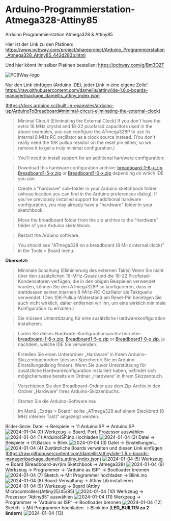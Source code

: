 # Arduino-Programmierstation-Atmega328-Attiny85
Arduino Programmierstation Atmega328 &amp; Attiny85

Hier ist der Link zu den Platinen: https://www.pcbway.com/project/shareproject/Arduino_Programmierstation_Atmega328_Attiny85_442d283b.html

Und hier könnt ihr selber Platinen bestellen: https://pcbway.com/g/Bm3OZF

![PCBWay-logo](https://github.com/Linu-Tec/Arduino-Programmierstation-Atmega328-Attiny85/assets/70856050/44f13653-726e-4d82-9f55-a3f83fe6b401)




Nur den Link einfügen (Arduino IDE), jeder Link in eine eigene Zeile!
https://raw.githubusercontent.com/damellis/attiny/ide-1.6.x-boards-manager/package_damellis_attiny_index.json



(https://docs.arduino.cc/built-in-examples/arduino-isp/ArduinoToBreadboard#minimal-circuit-eliminating-the-external-clock)

>Minimal Circuit (Eliminating the External Clock)
If you don't have the extra 16 MHz crystal and 18-22 picofarad capacitors used in the above examples, you can configure the ATmega328P to use its internal 8 MHz RC oscillator as a clock source instead. (You don't really need the 10K pullup resistor on the reset pin either, so we remove it to get a truly minimal configuration.)

>You'll need to install support for an additional hardware configuration:

>Download this hardware configuration archive: [breadboard-1-6-x.zip](https://www.arduino.cc/en/uploads/Tutorial/breadboard-1-6-x.zip?_gl=1*dxfyj7*_ga*Mzc0NzQ1OTUuMTY4NDAwODAxMQ..*_ga_NEXN8H46L5*MTcwNDM4ODc2NC43My4xLjE3MDQzODk0MzAuMC4wLjA.*_fplc*ejdjNHhKQzQyWmRZcmcybCUyRkpJZHB0YkY1aVdNbmx1eTZHY2NJaHo5SFJxc0hhMzd5c1BqcFZ2WFRXbHA4Y282bjlJaE5ZVVo0UGJFdXFpVmJGVzNJS2w1T1lQQ0ZMeGxQRm94dU9NZXVsOTBIVUdORFRtSlJoVWduSW1yTXclM0QlM0Q.), [Breadboard1-5-x.zip](https://www.arduino.cc/en/uploads/Tutorial/Breadboard1-5-x.zip?_gl=1*dxfyj7*_ga*Mzc0NzQ1OTUuMTY4NDAwODAxMQ..*_ga_NEXN8H46L5*MTcwNDM4ODc2NC43My4xLjE3MDQzODk0MzAuMC4wLjA.*_fplc*ejdjNHhKQzQyWmRZcmcybCUyRkpJZHB0YkY1aVdNbmx1eTZHY2NJaHo5SFJxc0hhMzd5c1BqcFZ2WFRXbHA4Y282bjlJaE5ZVVo0UGJFdXFpVmJGVzNJS2w1T1lQQ0ZMeGxQRm94dU9NZXVsOTBIVUdORFRtSlJoVWduSW1yTXclM0QlM0Q.) or [Breadboard1-0-x.zip](https://www.arduino.cc/en/uploads/Tutorial/Breadboard1-0-x.zip?_gl=1*957kp5*_ga*Mzc0NzQ1OTUuMTY4NDAwODAxMQ..*_ga_NEXN8H46L5*MTcwNDM4ODc2NC43My4xLjE3MDQzODk0MzAuMC4wLjA.*_fplc*ejdjNHhKQzQyWmRZcmcybCUyRkpJZHB0YkY1aVdNbmx1eTZHY2NJaHo5SFJxc0hhMzd5c1BqcFZ2WFRXbHA4Y282bjlJaE5ZVVo0UGJFdXFpVmJGVzNJS2w1T1lQQ0ZMeGxQRm94dU9NZXVsOTBIVUdORFRtSlJoVWduSW1yTXclM0QlM0Q.) depending on which IDE you use.

>Create a "hardware" sub-folder in your Arduino sketchbook folder (whose location you can find in the Arduino preferences dialog). If you've previously installed support for additional hardware configuration, you may already have a "hardware" folder in your sketchbook.

>Move the breadboard folder from the zip archive to the "hardware" folder of your Arduino sketchbook.

>Restart the Arduino software.

>You should see "ATmega328 on a breadboard (8 MHz internal clock)" in the Tools > Board menu.



**Übersetzt:**

>Minimale Schaltung (Eliminierung des externen Takts) Wenn Sie nicht über den zusätzlichen 16-MHz-Quarz und die 18–22 Picofarad-Kondensatoren verfügen, die in den obigen Beispielen verwendet wurden, können Sie den ATmega328P so konfigurieren, dass er stattdessen seinen internen 8-MHz-RC-Oszillator als Taktquelle verwendet. (Den 10K-Pullup-Widerstand am Reset-Pin benötigen Sie auch nicht wirklich, daher entfernen wir ihn, um eine wirklich minimale Konfiguration zu erhalten.)

>Sie müssen Unterstützung für eine zusätzliche Hardwarekonfiguration installieren:

>Laden Sie dieses Hardware-Konfigurationsarchiv herunter: [breadboard-1-6-x.zip](https://www.arduino.cc/en/uploads/Tutorial/breadboard-1-6-x.zip?_gl=1*dxfyj7*_ga*Mzc0NzQ1OTUuMTY4NDAwODAxMQ..*_ga_NEXN8H46L5*MTcwNDM4ODc2NC43My4xLjE3MDQzODk0MzAuMC4wLjA.*_fplc*ejdjNHhKQzQyWmRZcmcybCUyRkpJZHB0YkY1aVdNbmx1eTZHY2NJaHo5SFJxc0hhMzd5c1BqcFZ2WFRXbHA4Y282bjlJaE5ZVVo0UGJFdXFpVmJGVzNJS2w1T1lQQ0ZMeGxQRm94dU9NZXVsOTBIVUdORFRtSlJoVWduSW1yTXclM0QlM0Q.), [Breadboard1-5-x.zip](https://www.arduino.cc/en/uploads/Tutorial/Breadboard1-5-x.zip?_gl=1*dxfyj7*_ga*Mzc0NzQ1OTUuMTY4NDAwODAxMQ..*_ga_NEXN8H46L5*MTcwNDM4ODc2NC43My4xLjE3MDQzODk0MzAuMC4wLjA.*_fplc*ejdjNHhKQzQyWmRZcmcybCUyRkpJZHB0YkY1aVdNbmx1eTZHY2NJaHo5SFJxc0hhMzd5c1BqcFZ2WFRXbHA4Y282bjlJaE5ZVVo0UGJFdXFpVmJGVzNJS2w1T1lQQ0ZMeGxQRm94dU9NZXVsOTBIVUdORFRtSlJoVWduSW1yTXclM0QlM0Q.) or [Breadboard1-0-x.zip](https://www.arduino.cc/en/uploads/Tutorial/Breadboard1-0-x.zip?_gl=1*957kp5*_ga*Mzc0NzQ1OTUuMTY4NDAwODAxMQ..*_ga_NEXN8H46L5*MTcwNDM4ODc2NC43My4xLjE3MDQzODk0MzAuMC4wLjA.*_fplc*ejdjNHhKQzQyWmRZcmcybCUyRkpJZHB0YkY1aVdNbmx1eTZHY2NJaHo5SFJxc0hhMzd5c1BqcFZ2WFRXbHA4Y282bjlJaE5ZVVo0UGJFdXFpVmJGVzNJS2w1T1lQQ0ZMeGxQRm94dU9NZXVsOTBIVUdORFRtSlJoVWduSW1yTXclM0QlM0Q.), je nachdem, welche IDE Sie verwenden.

>Erstellen Sie einen Unterordner „Hardware“ in Ihrem Arduino-Skizzenbuchordner (dessen Speicherort Sie im Arduino-Einstellungsdialog finden). Wenn Sie zuvor Unterstützung für zusätzliche Hardwarekonfiguration installiert haben, befindet sich möglicherweise bereits ein Ordner „Hardware“ in Ihrem Skizzenbuch.

>Verschieben Sie den Breadboard-Ordner aus dem Zip-Archiv in den Ordner „Hardware“ Ihres Arduino-Skizzenbuchs.

>Starten Sie die Arduino-Software neu.

>Im Menü „Extras > Board“ sollte „ATmega328 auf einem Steckbrett (8 MHz interner Takt)“ angezeigt werden.


Bilder-Serie:
Datei -> Beispiele -> 11.ArduinoISP -> ArduinoISP
![2024-01-04 (0)](https://github.com/Linu-Tec/Arduino-Programmierstation-Atmega328-Attiny85/assets/70856050/ca91dd7a-0dbb-415c-b411-43cbed14db0a)
Werkzeug -> Board, Port, Prozessor auswählen
![2024-01-04 (1)](https://github.com/Linu-Tec/Arduino-Programmierstation-Atmega328-Attiny85/assets/70856050/e9f1290d-f413-404e-a7cd-5e4691cd05ea)
ArduinoISP.ino Hochladen
![2024-01-04 (2)](https://github.com/Linu-Tec/Arduino-Programmierstation-Atmega328-Attiny85/assets/70856050/87c9d4a5-7c1a-4541-8ab0-5d612ecbe7e2)
Datei -> Beispiele -> 01.Basics -> Blink
![2024-01-04 (3)](https://github.com/Linu-Tec/Arduino-Programmierstation-Atmega328-Attiny85/assets/70856050/4ce966e7-80a0-4e38-abe7-8c73e9dc87d5)
Datei -> Einstellungen...
![2024-01-04 (4)](https://github.com/Linu-Tec/Arduino-Programmierstation-Atmega328-Attiny85/assets/70856050/542408b0-12ba-47bc-814f-f52480b49687)
Zustätzliche Boards verwalten und diesen Link einfügen (https://raw.githubusercontent.com/damellis/attiny/ide-1.6.x-boards-manager/package_damellis_attiny_index.json)
![2024-01-04 (5)](https://github.com/Linu-Tec/Arduino-Programmierstation-Atmega328-Attiny85/assets/70856050/8c0775f4-21b3-414b-a164-e7edbec751a8)
Werkzeug -> Board (Breadboard-avr(im Sketchbook -> Atmega328)
![2024-01-04 (6)](https://github.com/Linu-Tec/Arduino-Programmierstation-Atmega328-Attiny85/assets/70856050/eec29df4-d782-44f4-9591-624b668f9aa9)
Werkzeug -> Programmer -> "Arduino as ISP" -> Bootloader brennen
![2024-01-04 (7)](https://github.com/Linu-Tec/Arduino-Programmierstation-Atmega328-Attiny85/assets/70856050/509a6f9a-9562-4b93-9c56-a7455b826ab2)
Sketch -> Mit Programmer hochladen -> Blink.ino
![2024-01-04 (8)](https://github.com/Linu-Tec/Arduino-Programmierstation-Atmega328-Attiny85/assets/70856050/c0113971-dba2-45b8-96e9-60ab3e0b43fd)
Board-Verwaltung -> Attiny Lib installieren
![2024-01-04 (9)](https://github.com/Linu-Tec/Arduino-Programmierstation-Atmega328-Attiny85/assets/70856050/891139f6-da87-4ada-b799-c0704979d28e)
Werkzeug -> Board (Attiny Microcontrollers(Attiny25/45/85)
![2024-01-04 (10)](https://github.com/Linu-Tec/Arduino-Programmierstation-Atmega328-Attiny85/assets/70856050/49a88aef-e25e-4616-be3e-2fe6d8d58af0)
Werkzeug -> Prozessor "Attiny85" auswählen
![2024-01-04 (11)](https://github.com/Linu-Tec/Arduino-Programmierstation-Atmega328-Attiny85/assets/70856050/ff579d12-6d30-4b40-93c4-1cefe546a323)
Werkzeug -> Programmer -> "Arduino as ISP" -> Bootloader brennen
![2024-01-04 (12)](https://github.com/Linu-Tec/Arduino-Programmierstation-Atmega328-Attiny85/assets/70856050/59f9cfc6-ffbd-440a-8bed-f37f1441a0fb)
Sketch -> Mit Programmer hochladen -> Blink.ino (**LED_BUILTIN zu 2 ändern**)
![2024-01-04 (13)](https://github.com/Linu-Tec/Arduino-Programmierstation-Atmega328-Attiny85/assets/70856050/16295de9-3a66-4c11-b8a0-c2ae69d093d0)



